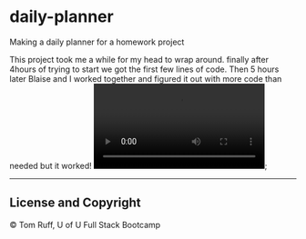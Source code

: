 # daily-planner
Making a daily planner for a homework project

This project took me a while for my head to wrap around. finally after 4hours of trying to start we got the first few lines of code. Then 5 hours later Blaise and I worked together and figured it out with more code than needed but it worked! 
![desktop video of saving to local storage](working.mov);

---
##  License and Copyright 
© Tom Ruff, U of U Full Stack Bootcamp
